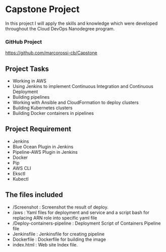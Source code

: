 # Capstone Project

In this project I will apply the skills and knowledge which were developed throughout the Cloud DevOps Nanodegree program.
### GitHub Project
https://github.com/marcorossi-cb/Capstone

## Project Tasks

* Working in AWS
* Using Jenkins to implement Continuous Integration and Continuous Deployment
* Building pipelines
* Working with Ansible and CloudFormation to deploy clusters
* Building Kubernetes clusters
* Building Docker containers in pipelines

## Project Requirement

* Jenkins
* Blue Ocean Plugin in Jenkins
* Pipeline-AWS Plugin in Jenkins
* Docker
* Pip
* AWS CLI
* Eksctl
* Kubectl

## The files included

* /Screenshot : Screenshot the result of deploy.
* /aws : Yaml files for deployment and service and a script bash for replacing ARN role into specific yaml file
* /Deploy-containers-pipeline : Deployment Script of Containers Pipeline file
* Jenkinsfile : Jenkinsfile for creating pipeline
* Dockerfile : Dockerfile for building the image 
* index.html : Web site Index file.
